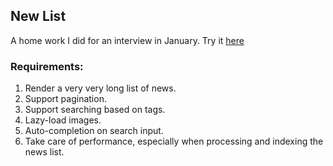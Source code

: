 ## New List

A home work I did for an interview in January. Try it [here](https://leihuang69.github.io/news-list/)

### Requirements:

1.  Render a very very long list of news.
2.  Support pagination.
3.  Support searching based on tags.
4.  Lazy-load images.
5.  Auto-completion on search input.
6.  Take care of performance, especially when processing and indexing the news list.
